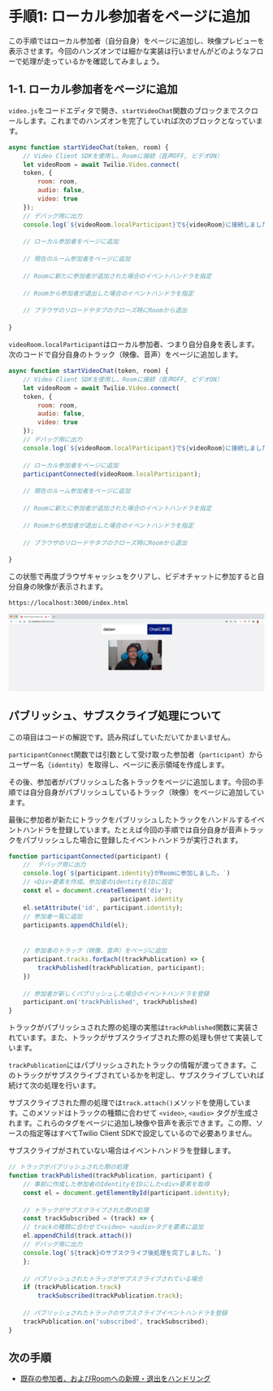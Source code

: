 # 手順1: ローカル参加者をページに追加

この手順ではローカル参加者（自分自身）をページに追加し、映像プレビューを表示させます。今回のハンズオンでは細かな実装は行いませんがどのようなフローで処理が走っているかを確認してみましょう。

## 1-1. ローカル参加者をページに追加

`video.js`をコードエディタで開き、`startVideoChat`関数のブロックまでスクロールします。これまでのハンズオンを完了していれば次のブロックとなっています。

```js
async function startVideoChat(token, room) {
    // Video Client SDKを使用し、Roomに接続（音声OFF, ビデオON）
    let videoRoom = await Twilio.Video.connect(
    token, {
        room: room,
        audio: false,
        video: true
    });
    // デバッグ用に出力
    console.log(`${videoRoom.localParticipant}で${videoRoom}に接続しました`);

    // ローカル参加者をページに追加

    // 現在のルーム参加者をページに追加
    
    // Roomに新たに参加者が追加された場合のイベントハンドラを指定
    
    // Roomから参加者が退出した場合のイベントハンドラを指定
    
    // ブラウザのリロードやタブのクローズ時にRoomから退出

}
```

`videoRoom.localParticipant`はローカル参加者、つまり自分自身を表します。
次のコードで自分自身のトラック（映像、音声）をページに追加します。

```js
async function startVideoChat(token, room) {
    // Video Client SDKを使用し、Roomに接続（音声OFF, ビデオON）
    let videoRoom = await Twilio.Video.connect(
    token, {
        room: room,
        audio: false,
        video: true
    });
    // デバッグ用に出力
    console.log(`${videoRoom.localParticipant}で${videoRoom}に接続しました`);

    // ローカル参加者をページに追加
    participantConnected(videoRoom.localParticipant);

    // 現在のルーム参加者をページに追加

    // Roomに新たに参加者が追加された場合のイベントハンドラを指定
    
    // Roomから参加者が退出した場合のイベントハンドラを指定
    
    // ブラウザのリロードやタブのクローズ時にRoomから退出

}
```

この状態で再度ブラウザキャッシュをクリアし、ビデオチャットに参加すると自分自身の映像が表示されます。

```
https://localhost:3000/index.html
```

![ローカル参加者を追加](../assets/04-add-local-participants.png)


## パブリッシュ、サブスクライブ処理について

この項目はコードの解説です。読み飛ばしていただいてかまいません。

`participantConnect`関数では引数として受け取った参加者（`participant`）からユーザー名（`identity`）を取得し、ページに表示領域を作成します。

その後、参加者がパブリッシュした各トラックをページに追加します。今回の手順では自分自身がパブリッシュしているトラック（映像）をページに追加しています。

 最後に参加者が新たにトラックをパブリッシュしたトラックをハンドルするイベントハンドラを登録しています。たとえば今回の手順では自分自身が音声トラックをパブリッシュした場合に登録したイベントハンドラが実行されます。

```js
function participantConnected(participant) {
    //  デバッグ用に出力
    console.log(`${participant.identity}がRoomに参加しました。`)
    // <Div>要素を作成。参加者のidentityをIDに設定
    const el = document.createElement('div');
                            participant.identity
    el.setAttribute('id', participant.identity);
    // 参加者一覧に追加
    participants.appendChild(el);


    // 参加者のトラック（映像、音声）をページに追加
    participant.tracks.forEach((trackPublication) => {
        trackPublished(trackPublication, participant);
    })

    // 参加者が新しくパブリッシュした場合のイベントハンドラを登録
    participant.on('trackPublished', trackPublished)
}
```

トラックがパブリッシュされた際の処理の実態は`trackPublished`関数に実装されています。また、トラックがサブスクライブされた際の処理も併せて実装しています。

`trackPublication`にはパブリッシュされたトラックの情報が渡ってきます。このトラックがサブスクライブされているかを判定し、サブスクライブしていれば続けて次の処理を行います。

サブスクライブされた際の処理では`track.attach()`メソッドを使用しています。このメソッドはトラックの種類に合わせて `<video>`, `<audio>` タグが生成されます。これらのタグをページに追加し映像や音声を表示できます。この際、ソースの指定等はすべてTwilio Client SDKで設定しているので必要ありません。

サブスクライブがされていない場合はイベントハンドラを登録します。

```js
// トラックがパブリッシュされた際の処理
function trackPublished(trackPublication, participant) {
    // 事前に作成した参加者のIdentityをIDにした<div>要素を取得
    const el = document.getElementById(participant.identity);

    // トラックがサブスクライブされた際の処理
    const trackSubscribed = (track) => {
    // trackの種類に合わせて<video> <audio>タグを要素に追加
    el.appendChild(track.attach())
    // デバッグ用に出力
    console.log(`${track}のサブスクライブ後処理を完了しました。`)
    };

    // パブリッシュされたトラックがサブスクライブされている場合
    if (trackPublication.track)
        trackSubscribed(trackPublication.track);
    
    // パブリッシュされたトラックのサブスクライブイベントハンドラを登録
    trackPublication.on('subscribed', trackSubscribed);
}
```

## 次の手順

- [既存の参加者、およびRoomへの新規・退出をハンドリング](./02-Handle-Join-Leave-Participant.md)